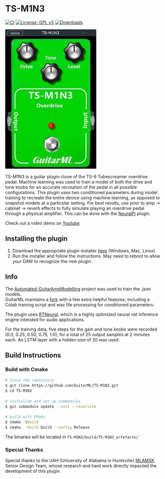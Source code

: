 # TS-M1N3

[![CI](https://github.com/GuitarML/TS-M1N3/actions/workflows/cmake.yml/badge.svg)](https://github.com/GuitarML/TS-M1N3/actions/workflows/cmake.yml) [![License: GPL v3](https://img.shields.io/badge/License-GPLv3-brightgreen.svg)](https://www.gnu.org/licenses/gpl-3.0) [![Downloads](https://img.shields.io/github/downloads/GuitarML/TS-M1N3/total)](https://somsubhra.github.io/github-release-stats/?username=GuitarML&repository=TS-M1N3&page=1&per_page=30)

![app](https://github.com/GuitarML/TS-M1N3/blob/main/resources/app.jpg)

TS-M1N3 is a guitar plugin clone of the TS-9 Tubescreamer overdrive pedal. Machine learning was used to train a model of both the drive and tone knobs for an accurate recreation of the pedal in all possible configurations. This plugin uses two conditioned parameters during model training to recreate the entire device using machine learning, as opposed to snapshot models at a particular setting. For best results, use prior to amp -> cabinet -> reverb effects to fully simulate playing an overdrive pedal through a physical amplifier. This can be done with the [NeuralPi](https://github.com/GuitarML/NeuralPi) plugin.

Check out a video demo on [Youtube](https://youtu.be/QVlmr_bECBE)

## Installing the plugin

1. Download the appropriate plugin installer [here](https://github.com/GuitarML/TS-M1N3/releases) (Windows, Mac, Linux)
2. Run the installer and follow the instructions. May need to reboot to allow your DAW to recognize the new plugin.

## Info

The [Automated-GuitarAmpModelling](https://github.com/Alec-Wright/Automated-GuitarAmpModelling) project was used to train the .json models.<br>
GuitarML maintains a [fork](https://github.com/GuitarML/Automated-GuitarAmpModelling) with a few extra helpful features, including a Colab training script and wav file processing for conditioned parameters.

The plugin uses [RTNeural](https://github.com/jatinchowdhury18/RTNeural), which is a highly optimized neural net inference engine intended for audio applications.

For the training data, five steps for the gain and tone knobs were recorded (0.0, 0.25, 0.50, 0.75, 1.0), for a total of 25 output samples at 2 minutes each. An LSTM layer with a hidden size of 20 was used.

## Build Instructions

### Build with Cmake

```bash
# Clone the repository
$ git clone https://github.com/GuitarML/TS-M1N3.git
$ cd TS-M1N3

# initialize and set up submodules
$ git submodule update --init --recursive

# build with CMake
$ cmake -Bbuild
$ cmake --build build --config Release
```
The binaries will be located in `TS-M1N3/build/TS-M1N3_artefacts/`

### Special Thanks
Special thanks to the UAH (University of Alabama in Huntsville) [MLAMSK](https://github.com/mlamsk) Senior Design Team, whose research and hard work directly impacted the development of this plugin.
